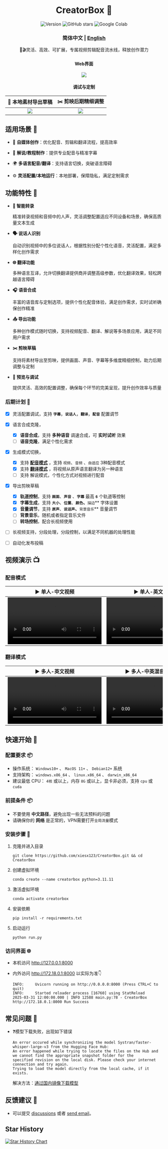<div align="center">
<h1 align="center">CreatorBox 💸</h1>

<!-- <p align="center">
  <a href="https://github.com/xiesx123/CreatorBox/stargazers">
    <img src="https://img.shields.io/badge/Stars-%E2%9D%A4-red?style=for-the-badge" alt="Stargazers">
  </a>
</p> -->

![Version](https://img.shields.io/badge/version-v1.0.5-blue)
![GitHub stars](https://img.shields.io/github/stars/xiesx123/CreatorBox)
![Google Colab](https://img.shields.io/badge/Google_Colab-Running-yellow?logo=googlecolab&)

<h3>简体中文 | <a href="README_EN.md">English</a></h3>

🚀🎬灵活、高效、可扩展，专属视频剪辑配音流水线，释放创作潜力

<h4>Web界面</h4>

![](docs/main.jpg)

<h4>调试与定制</h4>

<table>
<thead>
<tr>
<th align="center"><g-emoji class="g-emoji" alias="arrow_forward">🔧</g-emoji> 本地素材导出草稿</th>
<th align="center"><g-emoji class="g-emoji" alias="arrow_forward">✂️</g-emoji> 剪映后期精细调整</th>
</tr>
</thead>
<tbody>
<tr>
<td align="center"><image src="docs/debug.jpg"></image></td>
<td align="center"><image src="docs/jianying.jpg"></image></td>
</tr>
</tbody>
</table>

</div>

## 适用场景 🎨

- 🎥 **自媒体创作**：优化配音、剪辑和翻译流程，提高效率

- 🎤 **解说/教程制作**：提供专业配音与精准字幕

- 🌍 **多语言配音/翻译**：支持语言切换，突破语言障碍

- ⚙️ **灵活配置/本地运行**：本地部署，保障隐私，满足定制需求


## 功能特性 🎯

- **🎤 智能转录**

  精准转录视频和音频中的人声，灵活调整配置适应不同设备和场景，确保高质量文本生成
  

- **🗣️ 说话人识别**

  自动识别视频中的多位说话人，根据性别分配个性化语音，灵活配置，满足多样化创作需求

- **🌐 翻译功能**

  多种语言互译，允许切换翻译提供商并调整高级参数，优化翻译效果，轻松跨越语言障碍

- **🎧 语音合成**

  丰富的语音库与定制选项，提供个性化配音体验，满足创作需求，实时试听确保创作精准

- **📤 导出功能**

  多种创作模式随时切换，支持视频配音、翻译、解说等多场景应用，满足不同用户需求

- **✂️ 剪映草稿**

  支持将素材导出至剪映，提供画面、声音、字幕等多维度精细控制，助力后期调整与定制

- **🔧 预览与调试**

  提供灵活、高效的配置调整，确保每个环节的完美呈现，提升创作效率与质量


### 后期计划 📅
- [x] 灵活配置调试，支持 **`字幕`**，**`说话人`**，**`翻译`**，**`配音`** 配置调节
- [x] 语言合成克隆，
   - [x] **语音合成**，支持 **多种语音** 调速合成，可 **实时试听** 效果
   - [ ] **语音克隆**，满足个性化需求
- [x] 生成模式切换，
   - [x] 支持 [**配音模式**](https://github.com/xiesx123/CreatorBox/discussions/2) ，支持 `视频`、`音频` 、`自适应` 3种配音模式
   - [x] 支持 [**翻译模式**](https://github.com/xiesx123/CreatorBox/discussions/1) ，将视频从原声语言翻译为另一种语言
   - [ ] 支持 解说模式，个性化方式对视频进行配音
- [x] 导出剪映草稿
   - [x] **轨道控制**，支持 **`画面`**、**`声音`** 、**`字幕`** 最高 **`6`** 个轨道等控制
   - [x] **字幕生成**，支持 **`大小`**、**`位置`**、**`颜色`、**`描边`** 字体设置
   - [x] **音量调节**，支持 **`原声`**、**`说话声`、**`背景音乐`** 音量调节
   - [ ] **背景音乐**，随机或者指定音乐文件
   - [ ] **转场控制**，配合长视频使用
- [ ] 长视频支持，分段处理，分段控制，以满足不同机器的处理性能
- [ ] 自动化发布投稿


## 视频演示 📺

### 配音模式

<table>
<thead>
<tr>
<th align="center"><g-emoji class="g-emoji" alias="arrow_forward">▶️</g-emoji> 单人-中文视频</th>
<th align="center"><g-emoji class="g-emoji" alias="arrow_forward">▶️</g-emoji> 单人-英文视频</th>
</tr>
</thead>
<tbody>
<tr>
<td align="center"><video src="https://github.com/user-attachments/assets/27e466a9-1817-4276-ad04-42b8b9ffafe3"></video></td>
<td align="center"><video src="https://github.com/user-attachments/assets/35f05c2d-7b55-41af-8c1c-31cf4d30216a"></video></td>
</tr>
</tbody>
</table>

### 翻译模式

<table>
<thead>
<tr>
<th align="center"><g-emoji class="g-emoji" alias="arrow_forward">▶️ 多人-英文视频</th>
<th align="center"><g-emoji class="g-emoji" alias="arrow_forward">▶️ 多人-中英混音_双字幕</th>
</tr>
</thead>
<tbody>
<tr>
<td align="center"><video src="https://github.com/user-attachments/assets/7e6d0311-dc60-409b-bc5a-a71c93e6fdb3"></video></td>
<td align="center"><video src="https://github.com/user-attachments/assets/c8d7ad13-eba5-4a9f-9df8-65aba260195c"></video></td>
</tr>
</tbody>
</table>


## 快速开始 🚀

### 配置要求 📦

- 操作系统： `Windows10+` 、 `MacOS 11+` 、 `Debian12+` 系统
- 支持架构： `windows.x86_64` 、 `linux.x86_64` 、 `darwin_x86_64`
- 建议最低 CPU： `4核` 或以上，内存 `8G` 或以上，显卡非必须，支持 `cpu` 或 `cuda`

### 前提条件 📦

- 不要使用 **中文路径**，避免出现一些无法预料的问题
- 请确保你的 **网络** 是正常的，VPN需要打开`全局流量`模式

### 安装步骤 🐳

1. 克隆并进入目录

    ```shell
    git clone https://github.com/xiesx123/CreatorBox.git && cd CreatorBox
    ```
 
2. 创建虚拟环境

    ```shell
    conda create --name creatorbox python=3.11.11
    ```
2. 激活虚拟环境

    ```shell
    conda activate creatorbox
    ```

4. 安装依赖

    ```shell
    pip install -r requirements.txt
    ```

5. 启动运行

    ```shell
    python run.py
    ```

### 访问界面 🌐

- 本机访问 http://127.0.0.1:8000
- 内外访问 http://172.18.0.1:8000 以实际为准👇 

  ```log
  INFO:     Uvicorn running on http://0.0.0.0:8000 (Press CTRL+C to quit)
  INFO:     Started reloader process [16760] using StatReload
  2025-03-31 12:00:00.000 | INFO 12588 main.py:78 - CreatorBox http://172.18.0.1:8000 Run Success
  ```


## 常见问题 🤔

- ❓模型下载失败，出现如下错误

  ```log
  An error occured while synchronizing the model Systran/faster-whisper-large-v3 from the Hugging Face Hub:
  An error happened while trying to locate the files on the Hub and we cannot find the appropriate snapshot folder for the
  specified revision on the local disk. Please check your internet connection and try again.
  Trying to load the model directly from the local cache, if it exists.
  ```
  解决方法：[通过国内镜像下载模型](https://hf-mirror.com)


## 反馈建议 📢

- 可以提交 [discussions](https://github.com/xiesx123/CreatorBox/discussions)
  或者 [send email](mailto:xiesx123@gmail.com?subject=CreatoxBox%20Discussions&body=Hello,%20I%20would%20like%20to%20inquire%20about%20your%20project.%20Could%20you%20provide%20more%20details?)。


## Star History

[![Star History Chart](https://api.star-history.com/svg?repos=xiesx123/CreatorBox&type=Date)](https://star-history.com/#xiesx123/CreatorBox&Date)